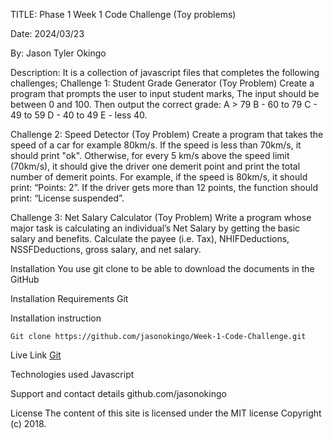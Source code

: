 TITLE: Phase 1 Week 1 Code Challenge (Toy problems)

Date: 2024/03/23

By: Jason Tyler Okingo

Description: It is a collection of javascript files that completes the following challenges;
Challenge 1: Student Grade Generator (Toy Problem)
Create a program that prompts the user to input student marks, The input should be between 0 and 100. Then output the correct grade: 
A > 79
B - 60 to 79
C -  49 to 59
D - 40 to 49
E - less 40.

Challenge 2: Speed Detector (Toy Problem)
Create a program that takes the speed of a car for example 80km/s. If the speed is less than 70km/s, it should print "ok". Otherwise, for every 5 km/s above the speed limit (70km/s), it should give the driver one demerit point and print the total number of demerit points.
For example, if the speed is 80km/s, it should print: “Points: 2”. If the driver gets more than 12 points, the function should print: “License suspended”. 

Challenge 3: Net Salary Calculator (Toy Problem)
Write a program whose major task is calculating an individual’s Net Salary by getting the basic salary and benefits. Calculate the payee (i.e. Tax), NHIFDeductions, NSSFDeductions, gross salary, and net salary. 

Installation
You use git clone to be able to download the documents in the GitHub

Installation Requirements
Git

Installation instruction
```
Git clone https://github.com/jasonokingo/Week-1-Code-Challenge.git

```

Live Link
[Git](https://github.com/jasonokingo/Week-1-Code-Challenge)

Technologies used
Javascript

Support and contact details
github.com/jasonokingo

License
The content of this site is licensed under the MIT license
Copyright (c) 2018.






































